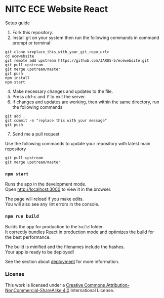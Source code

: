 # NITC ECE Website React

Setup guide

1. Fork this repository.
2. Install git on your system then run the following commands in command prompt or terminal
```
git clone <replace_this_with_your_git_repo_url>
cd ecewebsite
git remote add upstream https://github.com/JARUS-5/ecewebsite.git
git pull upstream
git merge upstream/master
git push
npm install
npm start
```
4. Make necessary changes and updates to the file.
5. Press *ctrl-c* and *Y* to exit the server.
6. If changes and updates are working, then within the same directory, run the following commands 
```
git add .
git commit -m "replace this with your message"
git push
```
7. Send me a pull request

Use the following commands to update your repository with latest main repository
```
git pull upstream
git merge upstream/master
```

### `npm start`

Runs the app in the development mode.\
Open [http://localhost:3000](http://localhost:3000) to view it in the browser.

The page will reload if you make edits.\
You will also see any lint errors in the console.

### `npm run build`

Builds the app for production to the `build` folder.\
It correctly bundles React in production mode and optimizes the build for the best performance.

The build is minified and the filenames include the hashes.\
Your app is ready to be deployed!

See the section about [deployment](https://facebook.github.io/create-react-app/docs/deployment) for more information.

### License

This work is licensed under a [Creative Commons Attribution-NonCommercial-ShareAlike 4.0](http://creativecommons.org/licenses/by-nc-sa/4.0/) International License.